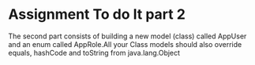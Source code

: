 # Assignment To do It part 2
The second part consists of building a new model (class) called AppUser and an enum called AppRole.All your Class models should also override equals, hashCode and toString from java.lang.Object